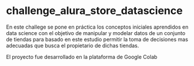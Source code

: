 # challenge_alura_store_datascience

En este challege se pone en práctica los conceptos iniciales aprendidos en data science
con el objetivo de manipular y modelar datos de un conjunto de tiendas para basado en este 
estudio permitir la toma de decisiones mas adecuadas que busca el propietario de dichas tiendas.

El proyecto fue desarrollado en la plataforma de Google Colab
